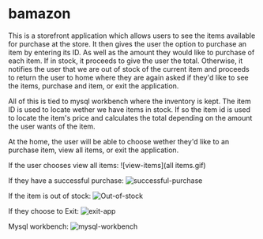 # bamazon

This is a storefront application which allows users to see the items available for purchase at the store. 
It then gives the user the option to purchase an item by entering its ID. As well as the amount they would like to purchase of each item.
If in stock, it proceeds to give the user the total. Otherwise, it notifies the user that we are out of stock of the current item and proceeds to return the user to home where they are again asked if they'd like to see the items, purchase and item, or exit the application.

All of this is tied to mysql workbench where the inventory is kept. The item ID is used to locate wether we have items in stock. If so the item id is used to locate the item's price and calculates the total depending on the amount the user wants of the item.

At the home, the user will be able to choose wether they'd like to an purchase item, view all items, or exit the application. 

If the user chooses view all items:
![view-items](all items.gif)

If they have a successful purchase:
![successful-purchase]()

If the item is out of stock:
![Out-of-stock]()

If they choose to Exit:
![exit-app]()

Mysql workbench:
![mysql-workbench]()

